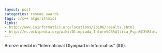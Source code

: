 ```yaml
---
layout: post
categories: resume awards
tags: c/c++ algorithmics 
links:
- http://www.ioinformatics.org/locations/ioi06/results.shtml
- http://es.wikipedia.org/wiki/Olimpiada_Inform%C3%A1tica_Espa%C3%B1ola#Resultados_OIE_2006
---
```


Bronze medal in "International Olympiad in Informatics" (IOI).
